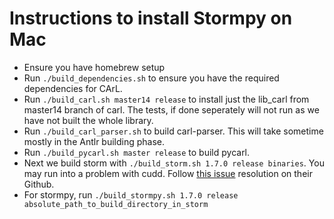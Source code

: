 # Instructions to install Stormpy on Mac

- Ensure you have homebrew setup
- Run `./build_dependencies.sh` to ensure you have the required dependencies for CArL.
- Run `./build_carl.sh master14 release` to install just the lib_carl from master14 branch of carl. The tests, if done seperately will not run as we have not built the whole library.
- Run `./build_carl_parser.sh` to build carl-parser. This will take sometime mostly in the Antlr building phase.
- Run `./build_pycarl.sh master release` to build pycarl. 
- Next we build storm with `./build_storm.sh 1.7.0 release binaries`. You may run into a problem with cudd. Follow [this issue](https://github.com/moves-rwth/storm/issues/104) resolution on their Github.
- For stormpy, run `./build_stormpy.sh 1.7.0 release absolute_path_to_build_directory_in_storm`
